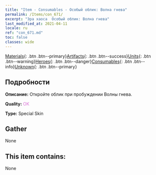 ```yaml
---
title: "Item - Consumables - Особый облик: Волна гнева"
permalink: /Items/con_671/
excerpt: "Эра хаоса  Особый облик: Волна гнева"
last_modified_at: 2021-04-11
locale: ru
ref: "con_671.md"
toc: false
classes: wide
---
```

 [Materials](/ru/Items/){: .btn .btn--primary}[Artifacts](/ru/Items/Artifacts/){: .btn .btn--success}[Units](/ru/Items/Units/){: .btn .btn--warning}[Heroes](/ru/Items/Heroes/){: .btn .btn--danger}[Consumables](/ru/Items/Consumables/){: .btn .btn--info}[Unknown](/ru/Items/Unknown/){: .btn .btn--primary}

## Подробности
 **Описание:** Откройте облик при пробуждении Волны гнева.

 **Quality:** <span style="color: #DA70D6">OK</span>

 **Type:** Special Skin

## Gather

  None

## This item contains:

  None


